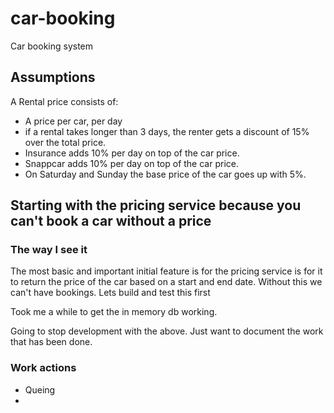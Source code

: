 # car-booking
Car booking system

## Assumptions
A Rental price consists of:
* A price per car, per day
* if a rental takes longer than 3 days, the renter gets a discount of 15% over the
  total price.
* Insurance adds 10% per day on top of the car price.
* Snappcar adds 10% per day on top of the car price.
* On Saturday and Sunday the base price of the car goes up with 5%. 


## Starting with the pricing service because you can't book a car without a price

### The way I see it 

The most basic and important initial feature is for the pricing service is for it to return the price of the car based on a start and end date.
Without this we can't have bookings. Lets build and test this first

Took me a while to get the in memory db working.

Going to stop development with the above. Just want to document the work that has been done. 

### Work actions

- Queing
- 